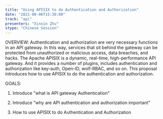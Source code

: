 ```yaml
---
title: "Using APISIX to do Authentication and Authorization"
date: "2021-08-06T15:30:00" 
track: "api"
presenters: "Xinxin Zhu"
stype: "Chinese Session"
---
```

OVERVIEW:
 Authentication and authorization are very necessary functions in an API gateway. In this way, services that sit behind the gateway can be protected from unauthorized or malicious access, data breaches, and hacks. The Apache APISIX is a dynamic, real-time, high-performance API gateway. And it provides a number of plugins, includes authentication and authorization like key-auth, Open-ID, wolf-RBAC, and so on. This proposal introduces how to use APISIX to do the authentication and authorization.
 
 GOALS:

 1. Introduce "what is API gateway Authentication"

 2. Introduce "why are API authentication and authorization important"

 3. How to use APISIX to do Authentication and Authorization